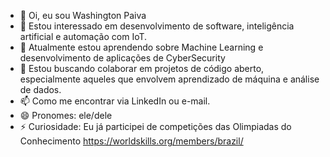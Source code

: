 - 👋 Oi, eu sou Washington Paiva
- 👀 Estou interessado em desenvolvimento de software, inteligência artificial e automação com IoT.
- 🌱 Atualmente estou aprendendo sobre Machine Learning e desenvolvimento de aplicações de CyberSecurity
- 💞️ Estou buscando colaborar em projetos de código aberto, especialmente aqueles que envolvem aprendizado de máquina e análise de dados.
- 📫 Como me encontrar via LinkedIn ou e-mail.
- 😄  Pronomes: ele/dele
- ⚡  Curiosidade: Eu já participei de competições das Olimpiadas do Conhecimento https://worldskills.org/members/brazil/

<!---
profwsp/profwsp is a ✨ special ✨ repository because its `README.md` (this file) appears on your GitHub profile.
You can click the Preview link to take a look at your changes.
--->
